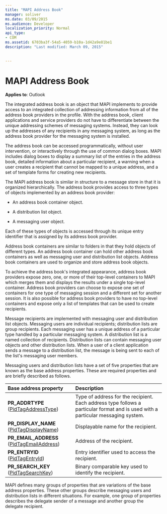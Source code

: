 ```yaml
---
title: "MAPI Address Book"
manager: soliver
ms.date: 03/09/2015
ms.audience: Developer
localization_priority: Normal
api_type:
- COM
ms.assetid: 6703ba3f-54a5-4059-b10a-1d42a9e81be1
description: "Last modified: March 09, 2015"
 
 
---
```


# MAPI Address Book

  
  
**Applies to**: Outlook 
  
The integrated address book is an object that MAPI implements to provide access to an integrated collection of addressing information from all of the address book providers in the profile. With the address book, client applications and service providers do not have to differentiate between the unique addressing schemes of messaging systems. Instead, they can look up the addresses of any recipients in any messaging system, as long as the address book provider for the messaging system is installed.
  
The address book can be accessed programmatically, without user intervention, or interactively through the use of common dialog boxes. MAPI includes dialog boxes to display a summary list of the entries in the address book, detailed information about a particular recipient, a warning when a user creates a recipient that cannot be mapped to a unique address, and a set of template forms for creating new recipients.
  
The MAPI address book is similar in structure to a message store in that it is organized hierarchically. The address book provides access to three types of objects implemented by an address book provider:
  
- An address book container object.
    
- A distribution list object.
    
- A messaging user object.
    
Each of these types of objects is accessed through its unique entry identifier that is assigned by its address book provider. 
  
Address book containers are similar to folders in that they hold objects of different types. An address book container can hold other address book containers as well as messaging user and distribution list objects. Address book containers are used to organize and store address book objects.
  
To achieve the address book's integrated appearance, address book providers expose zero, one, or more of their top-level containers to MAPI which merges them and displays the results under a single top-level container. Address book providers can choose to expose one set of containers for one type of messaging session and a different set for another session. It is also possible for address book providers to have no top-level containers and expose only a list of templates that can be used to create recipients.
  
Message recipients are implemented with messaging user and distribution list objects. Messaging users are individual recipients; distribution lists are group recipients. Each messaging user has a unique address of a particular type handled by a particular messaging system. A distribution list is a named collection of recipients. Distribution lists can contain messaging user objects and other distribution lists. When a user of a client application sends a message to a distribution list, the message is being sent to each of the list's messaging user members. 
  
Messaging users and distribution lists have a set of five properties that are known as the base address properties. These are required properties and are briefly described as follows.
  
|**Base address property**|**Description**|
|:-----|:-----|
|**PR_ADDRTYPE** ([PidTagAddressType](pidtagaddresstype-canonical-property.md))  <br/> |Type of address for the recipient. Each address type follows a particular format and is used with a particular messaging system.  <br/> |
|**PR_DISPLAY_NAME** ([PidTagDisplayName](pidtagdisplayname-canonical-property.md))  <br/> |Displayable name for the recipient.  <br/> |
|**PR_EMAIL_ADDRESS** ([PidTagEmailAddress](pidtagemailaddress-canonical-property.md))  <br/> |Address of the recipient.  <br/> |
|**PR_ENTRYID** ([PidTagEntryId](pidtagentryid-canonical-property.md))  <br/> |Entry identifier used to access the recipient.  <br/> |
|**PR_SEARCH_KEY** ([PidTagSearchKey](pidtagsearchkey-canonical-property.md))  <br/> |Binary comparable key used to identify the recipient.  <br/> |
   
MAPI defines many groups of properties that are variations of the base address properties. These other groups describe messaging users and distribution lists in different situations. For example, one group of properties describes the delegate sender of a message and another group the delegate recipient.
  


